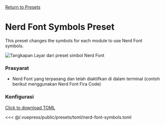 [Return to Presets](/presets/#nerd-font-symbols)

# Nerd Font Symbols Preset

This preset changes the symbols for each module to use Nerd Font symbols.

![Tangkapan Layar dari preset simbol Nerd Font](/presets/img/nerd-font-symbols.png)

### Prasyarat

- Nerd Font yang terpasang dan telah diaktifkan di dalam terminal (contoh berikut menggunakan Nerd Font Fira Code)

### Konfigurasi

[Click to download TOML](/presets/toml/nerd-font-symbols.toml)

<<< @/.vuepress/public/presets/toml/nerd-font-symbols.toml
